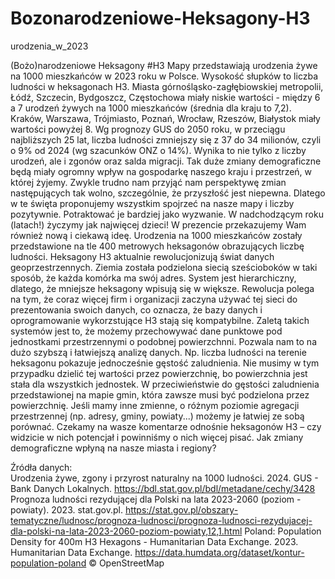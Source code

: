 # Bozonarodzeniowe-Heksagony-H3
urodzenia_w_2023

(Bożo)narodzeniowe Heksagony #H3 
Mapy przedstawiają urodzenia żywe na 1000 mieszkańców w 2023 roku w Polsce. Wysokość słupków to liczba ludności w heksagonach H3. Miasta górnośląsko-zagłębiowskiej metropolii, Łódź, Szczecin, Bydgoszcz, Częstochowa miały niskie wartości - między 6 a 7 urodzeń żywych na 1000 mieszkańców (średnia dla kraju to 7,2). Kraków, Warszawa, Trójmiasto, Poznań, Wrocław, Rzeszów, Białystok miały wartości powyżej 8. 
Wg prognozy GUS do 2050 roku, w przeciągu najbliższych 25 lat, liczba ludności zmniejszy się z 37 do 34 milionów, czyli o 9% od 2024 (wg szacunków ONZ o 14%). Wynika to nie tylko z liczby urodzeń, ale i zgonów oraz salda migracji. Tak duże zmiany  demograficzne będą miały ogromny wpływ na gospodarkę naszego kraju i przestrzeń, w której żyjemy. Zwykle trudno nam przyjąć nam perspektywę zmian następujących tak wolno, szczególnie, że przyszłość jest niepewna. Dlatego w te święta proponujemy wszystkim spojrzeć na nasze mapy i liczby pozytywnie. Potraktować je bardziej jako wyzwanie. W nadchodzącym roku (latach!) życzymy jak najwięcej dzieci! 
W prezencie przekazujemy Wam również nową i ciekawą ideę. Urodzenia na 1000 mieszkańców zostały przedstawione na tle 400 metrowych heksagonów obrazujących liczbę ludności. Heksagony H3 aktualnie rewolucjonizują świat danych geoprzestrzennych. Ziemia została podzielona siecią sześcioboków w taki sposób, że każda komórka ma swój adres. System jest hierarchiczny, dlatego, że mniejsze heksagony wpisują się w większe. Rewolucja polega na tym, że coraz więcej firm i organizacji zaczyna używać tej sieci do prezentowania swoich danych, co oznacza, że bazy danych i oprogramowanie wykorzstujące H3 stają się kompatybilne. Zaletą takich systemów jest to, że możemy przechowywać dane punktowe pod jednostkami przestrzennymi o podobnej powierzchnni. Pozwala nam to na dużo szybszą i łatwiejszą analizę danych. Np. liczba ludności na terenie heksagonu pokazuje jednocześnie gęstość zaludnienia. Nie musimy w tym przypadku dzielić tej wartości przez powierzchnię, bo powierzchnia jest stała dla wszystkich jednostek. W przeciwieństwie do gęstości zaludnienia przedstawionej na mapie gmin, która zawsze musi być podzielona przez powierzchnię. Jeśli mamy inne zmienne, o różnym poziomie agregacji przestrzennej (np. adresy, gminy, powiaty...) możemy je łatwiej ze sobą porównać. 
Czekamy na wasze komentarze odnośnie heksagonów H3 – czy widzicie w nich potencjał i powinniśmy o nich więcej pisać. Jak zmiany demograficzne wpłyną na nasze miasta i regiony? 


Źródła danych:  
Urodzenia żywe, zgony i przyrost naturalny na 1000 ludności. 2024. GUS - Bank Danych Lokalnych. https://bdl.stat.gov.pl/bdl/metadane/cechy/3428 
Prognoza ludności rezydującej dla Polski na lata 2023-2060 (poziom - powiaty). 2023. stat.gov.pl. https://stat.gov.pl/obszary-tematyczne/ludnosc/prognoza-ludnosci/prognoza-ludnosci-rezydujacej-dla-polski-na-lata-2023-2060-poziom-powiaty,12,1.html 
Poland: Population Density for 400m H3 Hexagons - Humanitarian Data Exchange. 2023. Humanitarian Data Exchange. https://data.humdata.org/dataset/kontur-population-poland 
© OpenStreetMap 
